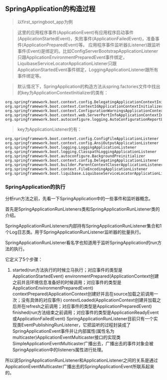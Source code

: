 ## SpringApplication的构造过程

>以first_springboot_app为例

>这里的应用程序事件(ApplicationEvent)有应用程序启动事件(ApplicationStartedEvent)，失败事件(ApplicationFailedEvent)，准备事件(ApplicationPreparedEvent)等。
应用程序事件监听器(Listener)跟监听事件(Event)是绑定的。比如ConfigServerBootstrapApplicationListener只跟ApplicationEnvironmentPreparedEvent事件绑定，LiquibaseServiceLocatorApplicationListener只跟ApplicationStartedEvent事件绑定，LoggingApplicationListener跟所有事件绑定等。

>默认情况下，SpringApplication的构造方法从spring.factories文件中找出的key为ApplicationContextInitializer的类有：

```properties
org.springframework.boot.context.config.DelegatingApplicationContextInitializer
org.springframework.boot.context.ContextIdApplicationContextInitializer
org.springframework.boot.context.ConfigurationWarningsApplicationContextInitializer
org.springframework.boot.context.web.ServerPortInfoApplicationContextInitializer
org.springframework.boot.autoconfigure.logging.AutoConfigurationReportLoggingInitializer
```

>key为ApplicationListener的有：

```properties
org.springframework.boot.context.config.ConfigFileApplicationListener
org.springframework.boot.context.config.AnsiOutputApplicationListener
org.springframework.boot.logging.LoggingApplicationListener
org.springframework.boot.logging.ClasspathLoggingApplicationListener
org.springframework.boot.autoconfigure.BackgroundPreinitializer
org.springframework.boot.context.config.DelegatingApplicationListener
org.springframework.boot.builder.ParentContextCloserApplicationListener
org.springframework.boot.context.FileEncodingApplicationListener
org.springframework.boot.liquibase.LiquibaseServiceLocatorApplicationListener
```

### SpringApplication的执行

分析run方法之前，先看一下SpringApplication中的一些事件和监听器概念。

首先是SpringApplicationRunListeners类和SpringApplicationRunListener类的介绍。

SpringApplicationRunListeners内部持有SpringApplicationRunListener集合和1个Log日志类。用于SpringApplicationRunListener监听器的批量执行。

SpringApplicationRunListener看名字也知道用于监听SpringApplication的run方法的执行。

它定义了5个步骤：

1. started(run方法执行的时候立马执行；对应事件的类型是ApplicationStartedEvent)
environmentPrepared(ApplicationContext创建之前并且环境信息准备好的时候调用；对应事件的类型是ApplicationEnvironmentPreparedEvent)
contextPrepared(ApplicationContext创建好并且在source加载之前调用一次；没有具体的对应事件)
contextLoaded(ApplicationContext创建并加载之后并在refresh之前调用；对应事件的类型是ApplicationPreparedEvent)
finished(run方法结束之前调用；对应事件的类型是ApplicationReadyEvent或ApplicationFailedEvent)
SpringApplicationRunListener目前只有一个实现类EventPublishingRunListener，它把监听的过程封装成了SpringApplicationEvent事件并让内部属性(属性名为multicaster)ApplicationEventMulticaster接口的实现类SimpleApplicationEventMulticaster广播出去，广播出去的事件对象会被SpringApplication中的listeners属性进行处理。

所以说SpringApplicationRunListener和ApplicationListener之间的关系是通过ApplicationEventMulticaster广播出去的SpringApplicationEvent所联系起来的。

